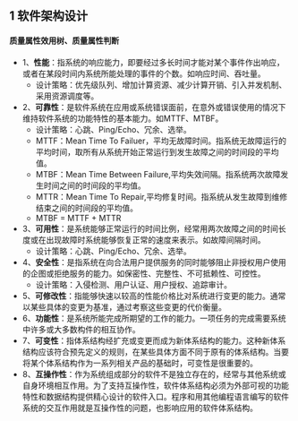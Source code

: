 ## 1 软件架构设计
#### 质量属性效用树、质量属性判断
- 1、**性能**：指系统的响应能力，即要经过多长时间才能对某个事件作出响应，或者在某段时间内系统所能处理的事件的个数。如响应时间、吞吐量。
	- 设计策略：优先级队列、增加计算资源、减少计算开销、引入并发机制、采用资源调度等。
- 2、**可靠性**：是软件系统在应用或系统错误面前，在意外或错误使用的情况下维持软件系统的功能特性的基本能力。如MTTF、MTBF。
	- 设计策略：心跳、Ping/Echo、冗余、选举。
	- MTTF：Mean Time To Failuer，平均无故障时间。指系统无故障运行的平均时间，取所有从系统开始正常运行到发生故障之间的时间段的平均值。
	- MTBF：Mean Time Between Failure,平均失效间隔。指系统两次故障发生时间之间的时间段的平均值。
	- MTTR：Mean Time To Repair,平均修复时间。指系统从发生故障到维修结束之间的时间段的平均值。
	- MTBF = MTTF + MTTR
- 3、**可用性**：是系统能够正常运行的时间比例，经常用两次故障之间的时间长度或在出现故障时系统能够恢复正常的速度来表示。如故障间隔时间。
	- 设计策略：心跳、Ping/Echo、冗余、选举。
- 4、**安全性**：是指系统在向合法用户提供服务的同时能够阻止非授权用户使用的企图或拒绝服务的能力。如保密性、完整性、不可抵赖性、可控性。
	- 设计策略：入侵检测、用户认证、用户授权、追踪审计。
- 5、**可修改性**：指能够快速以较高的性能价格比对系统进行变更的能力。通常以某些具体的变更为基准，通过考察这些变更的代价衡量。
- 6、**功能性**：是系统所能完成所期望的工作的能力。一项任务的完成需要系统中许多或大多数构件的相互协作。
- 7、**可变性**：指体系结构经扩充或变更而成为新体系结构的能力。这种新体系结构应该符合预先定义的规则，在某些具体方面不同于原有的体系结构。当要将某个体系结构作为一系列相关产品的基础时，可变性是很重要的。
- 8、**互操作性**：作为系统组成部分的软件不是独立存在的，经常与其他系统或自身环境相互作用。为了支持互操作性，软件体系结构必须为外部可视的功能特性和数据结构提供精心设计的软件入口。程序和用其他编程语言编写的软件系统的交互作用就是互操作性的问题，也影响应用的软件体系结构。